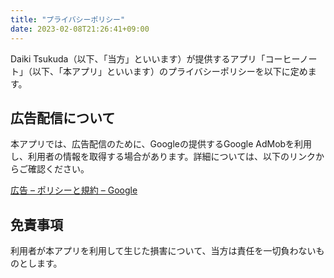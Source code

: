 ```yaml
---
title: "プライバシーポリシー"
date: 2023-02-08T21:26:41+09:00
---
```


Daiki Tsukuda（以下、「当方」といいます）が提供するアプリ「コーヒーノート」（以下、「本アプリ」といいます）のプライバシーポリシーを以下に定めます。

## 広告配信について
本アプリでは、広告配信のために、Googleの提供するGoogle AdMobを利用し、利用者の情報を取得する場合があります。詳細については、以下のリンクからご確認ください。

[広告 – ポリシーと規約 – Google](https://policies.google.com/technologies/ads?hl=ja)

## 免責事項
利用者が本アプリを利用して生じた損害について、当方は責任を一切負わないものとします。
